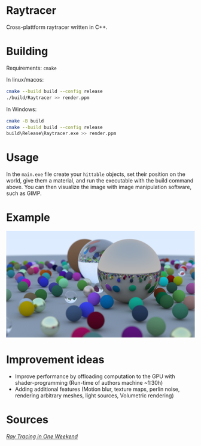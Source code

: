 # Raytracer

Cross-plattform raytracer written in C++.

# Building

Requirements: `cmake`

In linux/macos:
```bash
cmake --build build --config release
./build/Raytracer >> render.ppm
```

In Windows:
```bash
cmake -B build
cmake --build build --config release
build\Release\Raytracer.exe >> render.ppm
```

# Usage
In the `main.exe` file create your `hittable` objects, set their position on the world, 
give them a material, and run the executable with the build command above. You can then 
visualize the image with image manipulation software, such as GIMP.

# Example
![Rendered image](render.png)

# Improvement ideas
- Improve performance by offloading computation to the GPU with shader-programming (Run-time of authors machine ~1:30h)
- Adding additional features (Motion blur, texture maps, perlin noise, rendering arbitrary meshes, light sources,
 Volumetric rendering)

# Sources
[_Ray Tracing in One Weekend_](https://raytracing.github.io/books/RayTracingInOneWeekend.html)